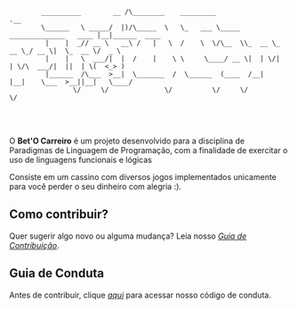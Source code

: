 
            __________        __ /\________    _________                             .__               
            \______   \ _____/  |)/\_____  \   \_   ___ \_____ ______________   ____ |__|______  ____  
             |    |  _// __ \   __\ /   |   \  /    \  \/\__  \\_  __ \_  __ \_/ __ \|  \_  __ \/  _ \ 
             |    |   \  ___/|  |  /    |    \ \     \____/ __ \|  | \/|  | \/\  ___/|  ||  | \(  <_> )
             |______  /\___  >__|  \_______  /  \______  (____  /__|   |__|    \___  >__||__|   \____/ 
                    \/     \/              \/          \/     \/                   \/                  



<br></br>

O **Bet'O Carreiro** é um projeto desenvolvido para a disciplina de Paradigmas de Linguagem de Programação, com a finalidade de exercitar o uso de linguagens funcionais e lógicas

Consiste em um cassino com diversos jogos implementados unicamente para você perder o seu dinheiro com alegria :).

## Como contribuir?

Quer sugerir algo novo ou alguma mudança? Leia nosso *[Guia de Contribuição](CONTRIBUTING.md)*.

## Guia de Conduta

Antes de contribuir, clique *[aqui](CODE_OF_CONDUCT.md)* para acessar nosso código de conduta.
